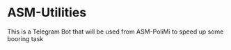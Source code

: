 # ASM-Utilities
This is a Telegram Bot that will be used from ASM-PoliMi to speed up some booring task

